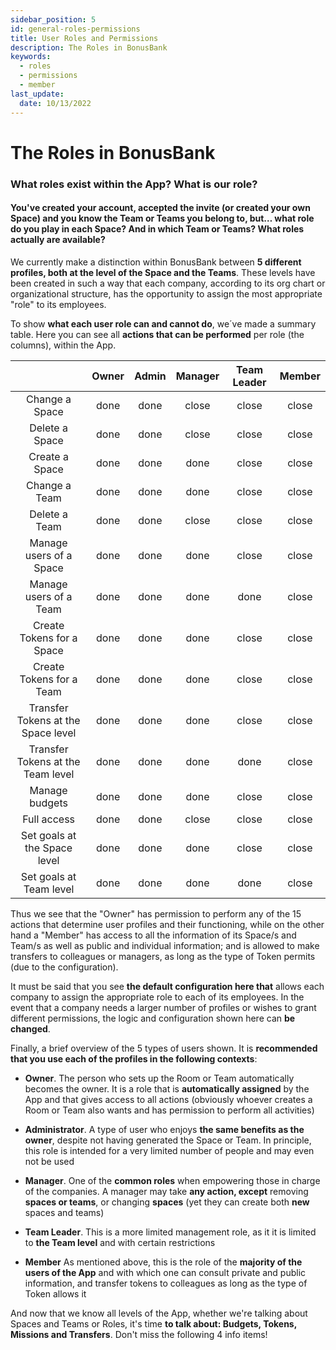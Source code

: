 ```yaml
---
sidebar_position: 5
id: general-roles-permissions
title: User Roles and Permissions
description: The Roles in BonusBank
keywords:
  - roles
  - permissions
  - member
last_update:
  date: 10/13/2022
---
```


# The Roles in BonusBank

<p align="center"> <h3> What roles exist within the App? What is our role? </h3></p>

<p align="center"> <h4> You've created your account, accepted the invite (or created your own Space) and you know the Team or Teams you belong to, but… what role do you play in each Space? And in which Team or Teams? What roles actually are available? </h4> </p>

We currently make a distinction within BonusBank between **5 different profiles, both at the level of the Space and the Teams**. These levels have been created in such a way that each company, according to its org chart or organizational structure, has the opportunity to assign the most appropriate "role" to its employees.

To show **what each user role can and cannot do**, we´ve made a summary table. Here you can see all **actions that can be performed** per role (the columns), within the App.

|                                    |                                  Owner                                  |                                  Admin                                  |                                 Manager                                  |                               Team Leader                                |                                  Member                                  |
| :--------------------------------: | :---------------------------------------------------------------------: | :---------------------------------------------------------------------: | :----------------------------------------------------------------------: | :----------------------------------------------------------------------: | :----------------------------------------------------------------------: |
|           Change a Space           | <span class="material-icons">done</span> | <span class="material-icons">done</span> | <span class="material-icons">close</span> | <span class="material-icons">close</span> | <span class="material-icons">close</span> |
|           Delete a Space           | <span class="material-icons">done</span> | <span class="material-icons">done</span> | <span class="material-icons">close</span> | <span class="material-icons">close</span> | <span class="material-icons">close</span> |
|           Create a Space           | <span class="material-icons">done</span> | <span class="material-icons">done</span> | <span class="material-icons">done</span>  | <span class="material-icons">close</span> | <span class="material-icons">close</span> |
|           Change a Team            | <span class="material-icons">done</span> | <span class="material-icons">done</span> | <span class="material-icons">done</span>  | <span class="material-icons">close</span> | <span class="material-icons">close</span> |
|           Delete a Team            | <span class="material-icons">done</span> | <span class="material-icons">done</span> | <span class="material-icons">close</span> | <span class="material-icons">close</span> | <span class="material-icons">close</span> |
|      Manage users of a Space       | <span class="material-icons">done</span> | <span class="material-icons">done</span> | <span class="material-icons">done</span>  | <span class="material-icons">close</span> | <span class="material-icons">close</span> |
|       Manage users of a Team       | <span class="material-icons">done</span> | <span class="material-icons">done</span> | <span class="material-icons">done</span>  | <span class="material-icons">done</span>  | <span class="material-icons">close</span> |
|     Create Tokens for a Space      | <span class="material-icons">done</span> | <span class="material-icons">done</span> | <span class="material-icons">done</span>  | <span class="material-icons">close</span> | <span class="material-icons">close</span> |
|      Create Tokens for a Team      | <span class="material-icons">done</span> | <span class="material-icons">done</span> | <span class="material-icons">done</span>  | <span class="material-icons">close</span> | <span class="material-icons">close</span> |
| Transfer Tokens at the Space level | <span class="material-icons">done</span> | <span class="material-icons">done</span> | <span class="material-icons">done</span>  | <span class="material-icons">close</span> | <span class="material-icons">close</span> |
| Transfer Tokens at the Team level  | <span class="material-icons">done</span> | <span class="material-icons">done</span> | <span class="material-icons">done</span>  | <span class="material-icons">done</span>  | <span class="material-icons">close</span> |
|           Manage budgets           | <span class="material-icons">done</span> | <span class="material-icons">done</span> | <span class="material-icons">done</span>  | <span class="material-icons">close</span> | <span class="material-icons">close</span> |
|            Full access             | <span class="material-icons">done</span> | <span class="material-icons">done</span> | <span class="material-icons">close</span> | <span class="material-icons">close</span> | <span class="material-icons">close</span> |
|    Set goals at the Space level    | <span class="material-icons">done</span> | <span class="material-icons">done</span> | <span class="material-icons">done</span>  | <span class="material-icons">close</span> | <span class="material-icons">close</span> |
|      Set goals at Team level       | <span class="material-icons">done</span> | <span class="material-icons">done</span> | <span class="material-icons">done</span>  | <span class="material-icons">done</span>  | <span class="material-icons">close</span> |

Thus we see that the "Owner" has permission to perform any of the 15 actions that determine user profiles and their functioning, while on the other hand a "Member" has access to all the information of its Space/s and Team/s as well as public and individual information; and is allowed to make transfers to colleagues or managers, as long as the type of Token permits (due to the configuration).

It must be said that you see **the default configuration here that** allows each company to assign the appropriate role to each of its employees. In the event that a company needs a larger number of profiles or wishes to grant different permissions, the logic and configuration shown here can **be changed**.

Finally, a brief overview of the 5 types of users shown. It is **recommended that you use each of the profiles in the following contexts**:

- **Owner**. The person who sets up the Room or Team automatically becomes the owner. It is a role that is **automatically assigned** by the App and that gives access to all actions (obviously whoever creates a Room or Team also wants and has permission to perform all activities)

- **Administrator**. A type of user who enjoys **the same benefits as the owner**, despite not having generated the Space or Team. In principle, this role is intended for a very limited number of people and may even not be used

- **Manager**. One of the **common roles** when empowering those in charge of the companies. A manager may take **any action, except** removing **spaces or teams**, or changing **spaces** (yet they can create both **new** spaces and teams)

- **Team Leader**. This is a more limited management role, as it it is limited to **the Team level** and with certain restrictions

- **Member** As mentioned above, this is the role of the **majority of the users of the App** and with which one can consult private and public information, and transfer tokens to colleagues as long as the type of Token allows it

And now that we know all levels of the App, whether we're talking about Spaces and Teams or Roles, it's time **to talk about: Budgets, Tokens, Missions and Transfers**. Don't miss the following 4 info items!
